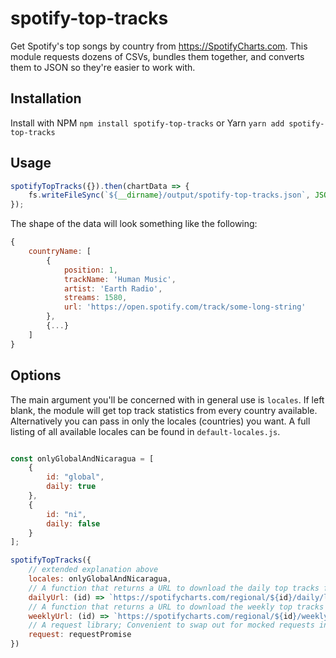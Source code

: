 # spotify-top-tracks
Get Spotify's top songs by country from https://SpotifyCharts.com.  This module requests dozens of CSVs, bundles them together, and converts them to JSON so they're easier to work with.

## Installation
Install with NPM
`npm install spotify-top-tracks`
or Yarn
`yarn add spotify-top-tracks`

## Usage
```js
spotifyTopTracks({}).then(chartData => {
    fs.writeFileSync(`${__dirname}/output/spotify-top-tracks.json`, JSON.stringify(chartData))
});
```
The shape of the data will look something like the following:
```js
{
    countryName: [
        {
            position: 1,
            trackName: 'Human Music',
            artist: 'Earth Radio',
            streams: 1580,
            url: 'https://open.spotify.com/track/some-long-string'
        },
        {...}
    ]
}
```

## Options
The main argument you'll be concerned with in general use is `locales`.  If left blank, the module will get top track statistics from every country available.  Alternatively you can pass in only the locales (countries) you want.  A full listing of all available locales can be found in `default-locales.js`.
```js

const onlyGlobalAndNicaragua = [
    {
        id: "global",
        daily: true
    },
    {
        id: "ni",
        daily: false
    }
];

spotifyTopTracks({
    // extended explanation above
    locales: onlyGlobalAndNicaragua,
    // A function that returns a URL to download the daily top tracks from a certain country
    dailyUrl: (id) => `https://spotifycharts.com/regional/${id}/daily/latest/download`, 
    // A function that returns a URL to download the weekly top tracks from a certain country
    weeklyUrl: (id) => `https://spotifycharts.com/regional/${id}/weekly/latest/download`, 
    // A request library; Convenient to swap out for mocked requests in testing
    request: requestPromise
})
```